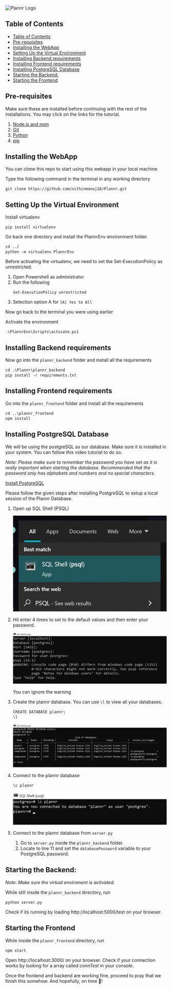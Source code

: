 ![Plannr Logo](https://github.com/nithinmanoj10/Plannr/blob/master/plannr_frontend/src/images/Plannr%20Banner.png?raw=true)

## Table of Contents

- [Table of Contents](#table-of-contents)
- [Pre-requisites](#pre-requisites)
- [Installing the WebApp](#installing-the-webapp)
- [Setting Up the Virtual Environment](#setting-up-the-virtual-environment)
- [Installing Backend requirements](#installing-backend-requirements)
- [Installing Frontend requirements](#installing-frontend-requirements)
- [Installing PostgreSQL Database](#installing-postgresql-database)
- [Starting the Backend:](#starting-the-backend)
- [Starting the Frontend](#starting-the-frontend)

## Pre-requisites

Make sure these are installed before continuing with the rest of the installations. You may click on the links for the tutorial.

1. [Node.js and npm](https://phoenixnap.com/kb/install-node-js-npm-on-windows)
2. [Git](https://www.jcchouinard.com/install-git-in-vscode/)
3. [Python](https://www.python.org/downloads/)
4. [pip](https://phoenixnap.com/kb/install-pip-windows)

## Installing the WebApp

You can clone this repo to start using this webapp in your local machine

Type the following command in the terminal in any working directory

```
git clone https://github.com/nithinmanoj10/Plannr.git
```

## Setting Up the Virtual Environment

Install virtualenv

```
pip install virtualenv
```

Go back one directory and install the PlannrEnv environment folder.

```
cd ../
python -m virtualenv PlannrEnv
```

Before activating the virtualenv, we need to set the Set-ExecutionPolicy as unrestricted.

1. Open Powershell as administrator
2. Run the following
   ```
   Set-ExecutionPolicy unrestricted
   ```
3. Selection option A for `[A] Yes to All`

Now go back to the terminal you were using earlier

Activate the environment

```
.\PlannrEnv\Scripts\activate.ps1
```

## Installing Backend requirements

Now go into the `plannr_backend` folder and install all the requirements

```
cd .\Plannr\plannr_backend
pip install -r requirements.txt
```

## Installing Frontend requirements

Go into the `plannr_frontend` folder and install all the requirements

```
cd ..\plannr_frontend
npm install
```

## Installing PostgreSQL Database

We will be using the postgreSQL as our database. Make sure it is installed in your system. You can follow this video tutorial to do so.

_Note: Please make sure to remember the password you have set as it is really important when starting the database. Recommended that the password only has alphabets and numbers and no special characters._

[Install PostgreSQL](https://www.youtube.com/watch?v=RAFZleZYxsc)

Please follow the given steps after installing PostgreSQL to setup a local session of the Plannr Database.

1. Open up SQL Shell (PSQL)

   ![open psql](https://github.com/nithinmanoj10/Plannr/blob/master/Images/open_psql.JPG?raw=true)

2. Hit enter 4 times to set to the default values and then enter your password.

   ![enter psql details](https://github.com/nithinmanoj10/Plannr/blob/master/Images/psql_enter_details.JPG?raw=true)

   You can ignore the warning

3. Create the plannr database. You can use `\l` to view all your databases.

   ```
   CREATE DATABASE plannr;
   \l
   ```

   ![create database](https://github.com/nithinmanoj10/Plannr/blob/master/Images/create_database.JPG?raw=true)

4. Connect to the plannr database

   ```
   \c plannr
   ```

   ![connect database](https://github.com/nithinmanoj10/Plannr/blob/master/Images/connect%20database.JPG?raw=true)

5. Connect to the plannr database from `server.py`

   1. Go to `server.py` inside the `plannr_backend` folder.
   2. Locate to line 11 and set the `databasePassword` variable to your PostgreSQL password.

## Starting the Backend:

_Note: Make sure the virtual enviroment is activated._

While still inside the `plannr_backend` directory, run

```
python server.py
```

Check if its running by loading http://localhost:5000/test on your browser.

## Starting the Frontend

While inside the `plannr_frontend` directory, run

```
npm start
```

Open http://localhost:3000/ on your browser. Check if your connection works by looking for a array called _connTest_ in your console.

Once the frontend and backend are working fine, proceed to pray that we finish this somehow. And hopefully, on time 🙂!
